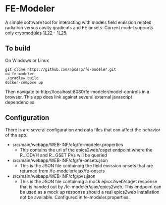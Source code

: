# FE-Modeler

A simple software tool for interacting with models field emission related radiation versus cavity gradients and FE onsets.  Current model supports only cryomodules 1L22 - 1L25.

## To build

On Windows or Linux

```
git clone https://github.com/apcarp/fe-modeler.git
cd fe-modeler
./gradlew build
docker-compose up
```

Then navigate to http://localhost:8080/fe-modeler/model-controls in a browser.  This app does link against several external javascript dependencies.

## Configuration

There is are several configuration and data files that can affect the behavior of the app.

- src/main/webapp/WEB-INF/cfg/fe-modeler.properties
  - This contains the url of the epics2web/caget endpoint where the R...ODVH and R...GSET PVs will be queried
- src/main/webapp/WEB-INF/cfg/fe-onsets.json
  - This is the JSON file containing the field emission onsets that are returned from /fe-modeler/ajax/fe-onsets
- src/main/webapp/WEB-INF/cfg/pvs.json
  - This is the JSON file containing a mock epics2web/caget response that is handed out by /fe-modeler/ajax/epics2web.  This endpoint can be used as a mock up response should a real epics2web installation not be available.  Configured in fe-modeler.properties.
